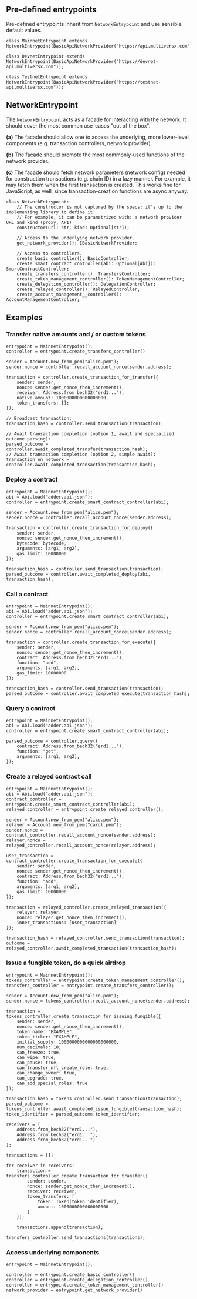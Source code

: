 ## Pre-defined entrypoints

Pre-defined entrypoints inherit from `NetworkEntrypoint` and use sensible default values.

```
class MainnetEntrypoint extends NetworkEntrypoint(BasicApiNetworkProvider("https://api.multiversx.com"));

class DevnetEntrypoint extends NetworkEntrypoint(BasicApiNetworkProvider("https://devnet-api.multiversx.com"));

class TestnetEntrypoint extends NetworkEntrypoint(BasicApiNetworkProvider("https://testnet-api.multiversx.com"));
```

## NetworkEntrypoint

The `NetworkEntrypoint` acts as a facade for interacting with the network. It should cover the most common use-cases "out of the box".

**(a)** The facade should allow one to access the underlying, more lower-level components (e.g. transaction controllers, network provider).

**(b)** The facade should promote the most commonly-used functions of the network provider.

**(c)** The facade should fetch network parameters (network config) needed for construction transactions (e.g. chain ID) in a lazy manner. For example, it may fetch them when the first transaction is created. This works fine for JavaScript, as well, since transaction-creation functions are async anyway.

```
class NetworkEntrypoint:
    // The constructor is not captured by the specs; it's up to the implementing library to define it.
    // For example, it can be parametrized with: a network provider URL and kind (proxy, API)
    constructor(url: str, kind: Optional[str]);

    // Access to the underlying network provider.
    get_network_provider(): IBasicNetworkProvider;

    // Access to controllers.
    create_basic_controller(): BasicController;
    create_smart_contract_controller(abi: Optional[Abi]): SmartContractController;
    create_transfers_controller(): TransfersController;
    create_token_management_controller(): TokenManagementController;
    create_delegation_controller(): DelegationController;
    create_relayed_controller(): RelayedController;
    create_account_management__controller(): AccountManagementController;
```

## Examples

### Transfer native amounts and / or custom tokens

```
entrypoint = MainnetEntrypoint();
controller = entrypoint.create_transfers_controller()

sender = Account.new_from_pem("alice.pem");
sender.nonce = controller.recall_account_nonce(sender.address);

transaction = controller.create_transaction_for_transfer({
    sender: sender,
    nonce: sender.get_nonce_then_increment(),
    receiver: Address.from_bech32("erd1..."),
    native_amount: 1000000000000000000,
    token_transfers: [];
});

// Broadcast transaction:
transaction_hash = controller.send_transaction(transaction);

// Await transaction completion (option 1, await and specialized outcome parsing):
parsed_outcome = controller.await_completed_transfer(transaction_hash);
// Await transaction completion (option 2, simple await):
transaction_on_network = controller.await_completed_transaction(transaction_hash);
```

### Deploy a contract

```
entrypoint = MainnetEntrypoint();
abi = Abi.load("adder.abi.json");
controller = entrypoint.create_smart_contract_controller(abi);

sender = Account.new_from_pem("alice.pem");
sender.nonce = controller.recall_account_nonce(sender.address);

transaction = controller.create_transaction_for_deploy({
    sender: sender,
    nonce: sender.get_nonce_then_increment(),
    bytecode: bytecode,
    arguments: [arg1, arg2],
    gas_limit: 10000000
});

transaction_hash = controller.send_transaction(transaction);
parsed_outcome = controller.await_completed_deploy(abi, transaction_hash);
```

### Call a contract

```
entrypoint = MainnetEntrypoint();
abi = Abi.load("adder.abi.json");
controller = entrypoint.create_smart_contract_controller(abi);

sender = Account.new_from_pem("alice.pem");
sender.nonce = controller.recall_account_nonce(sender.address);

transaction = controller.create_transaction_for_execute({
    sender: sender,
    nonce: sender.get_nonce_then_increment(),
    contract: Address.from_bech32("erd1..."),
    function: "add",
    arguments: [arg1, arg2],
    gas_limit: 10000000
});

transaction_hash = controller.send_transaction(transaction);
parsed_outcome = controller.await_completed_execute(transaction_hash);
```

### Query a contract

```
entrypoint = MainnetEntrypoint();
abi = Abi.load("adder.abi.json");
controller = entrypoint.create_smart_contract_controller(abi);

parsed_outcome = controller.query({
    contract: Address.from_bech32("erd1..."),
    function: "get",
    arguments: [arg1, arg2],
});
```

### Create a relayed contract call

```
entrypoint = MainnetEntrypoint();
abi = Abi.load("adder.abi.json");
contract_controller = entrypoint.create_smart_contract_controller(abi);
relayed_controller = entrypoint.create_relayed_controller();

sender = Account.new_from_pem("alice.pem");
relayer = Account.new_from_pem("carol.pem");
sender.nonce = contract_controller.recall_account_nonce(sender.address);
relayer.nonce = relayed_controller.recall_account_nonce(relayer.address);

user_transaction = contract_controller.create_transaction_for_execute({
    sender: sender,
    nonce: sender.get_nonce_then_increment(),
    contract: Address.from_bech32("erd1..."),
    function: "add",
    arguments: [arg1, arg2],
    gas_limit: 10000000
});

transaction = relayed_controller.create_relayed_transaction({
    relayer: relayer,
    nonce: relayer.get_nonce_then_increment(),
    inner_transactions: [user_transaction]
});

transaction_hash = relayed_controller.send_transaction(transaction);
outcome = relayed_controller.await_completed_transaction(transaction_hash);
```

### Issue a fungible token, do a quick airdrop

```
entrypoint = MainnetEntrypoint();
tokens_controller = entrypoint.create_token_management_controller();
transfers_controller = entrypoint.create_transfers_controller();

sender = Account.new_from_pem("alice.pem");
sender.nonce = tokens_controller.recall_account_nonce(sender.address);

transaction = tokens_controller.create_transaction_for_issuing_fungible({
    sender: sender,
    nonce: sender.get_nonce_then_increment(),
    token_name: "EXAMPLE",
    token_ticker: "EXAMPLE",
    initial_supply: 1000000000000000000000,
    num_decimals: 18,
    can_freeze: true,
    can_wipe: true,
    can_pause: true,
    can_transfer_nft_create_role: true,
    can_change_owner: true,
    can_upgrade: true,
    can_add_special_roles: true
});

transaction_hash = tokens_controller.send_transaction(transaction);
parsed_outcome = tokens_controller.await_completed_issue_fungible(transaction_hash);
token_identifier = parsed_outcome.token_identifier;

receivers = [
    Address.from_bech32("erd1..."),
    Address.from_bech32("erd1..."),
    Address.from_bech32("erd1...")
];

transactions = [];

for receiver in receivers:
    transaction = transfers_controller.create_transaction_for_transfer({
        sender: sender,
        nonce: sender.get_nonce_then_increment(),
        receiver: receiver,
        token_transfers: [
            token: Token(token_identifier),
            amount: 1000000000000000000
        ]
    });

    transactions.append(transaction);

transfers_controller.send_transactions(transactions);
```

### Access underlying components

```
entrypoint = MainnetEntrypoint();

controller = entrypoint.create_basic_controller()
controller = entrypoint.create_delegation_controller()
controller = entrypoint.create_token_management_controller()
network_provider = entrypoint.get_network_provider()
```

